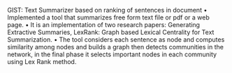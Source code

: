 GIST: Text Summarizer based on ranking of sentences in document
• Implemented a tool that summarizes free form text file or pdf or a web page.
• It is an implementation of two research papers: Generating Extractive Summaries, LexRank: Graph based Lexical Centrality for Text Summarization.
• The tool considers each sentence as node and computes similarity among nodes and builds a graph then detects communities in the network, in the final
phase it selects important nodes in each community using Lex Rank method.
